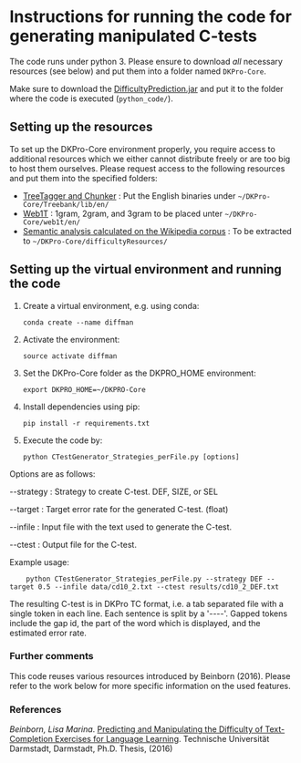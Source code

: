 # Instructions for running the code for generating manipulated C-tests

The code runs under python 3. Please ensure to download *all* necessary resources (see below) and put them into a folder named `DKPro-Core`. 

Make sure to download the [DifficultyPrediction.jar](https://tudatalib.ulb.tu-darmstadt.de/bitstream/handle/tudatalib/2704/DifficultyPrediction.jar?sequence=3&isAllowed=y) and put it to the folder where the code is executed (`python_code/`).
<!--- old file location: https://public.ukp.informatik.tu-darmstadt.de/acl19-C_test-difficulty-manipulation/DifficultyPrediction.jar -->

## Setting up the resources

To set up the DKPro-Core environment properly, you require access to additional resources which we either cannot distribute freely or are too big to host them ourselves. Please request access to the following resources and put them into the specified folders:

* [TreeTagger and Chunker](https://www.cis.uni-muenchen.de/~schmid/tools/TreeTagger/) : Put the English binaries under `~/DKPro-Core/Treebank/lib/en/`
* [Web1T](https://catalog.ldc.upenn.edu/LDC2006T13) :  1gram, 2gram, and 3gram to be placed unter `~/DKPro-Core/web1t/en/`
* [Semantic analysis calculated on the Wikipedia corpus](https://tudatalib.ulb.tu-darmstadt.de/bitstream/handle/tudatalib/2704/wp_eng_lem_nc_c.zip?sequence=6&isAllowed=y) : To be extracted to `~/DKPro-Core/difficultyResources/`
<!--- old file location: https://public.ukp.informatik.tu-darmstadt.de/baer/wp_eng_lem_nc_c.zip -->

## Setting up the virtual environment and running the code

1.	Create a virtual environment, e.g. using conda: 

		conda create --name diffman

2.	Activate the environment:

		source activate diffman

3.	Set the DKPro-Core folder as the DKPRO_HOME environment:

		export DKPRO_HOME=~/DKPRO-Core

4.	Install dependencies using pip:

		pip install -r requirements.txt

5. 	Execute the code by:

		python CTestGenerator_Strategies_perFile.py [options]

Options are as follows:

--strategy : Strategy to create C-test. DEF, SIZE, or SEL

--target : Target error rate for the generated C-test. (float)

--infile : Input file with the text used to generate the C-test. 

--ctest : Output file for the C-test.

Example usage:

        python CTestGenerator_Strategies_perFile.py --strategy DEF --target 0.5 --infile data/cd10_2.txt --ctest results/cd10_2_DEF.txt

The resulting C-test is in DKPro TC format, i.e. a tab separated file with a single token in each line.
Each sentence is split by a '----'. Gapped tokens include the gap id, the part of the word which is displayed, and the estimated error rate.


### Further comments

This code reuses various resources introduced by Beinborn (2016). Please refer to the work below for more specific information on the used features. 

### References
*Beinborn, Lisa Marina*. [Predicting and Manipulating the Difficulty of Text-Completion Exercises for Language Learning](http://tuprints.ulb.tu-darmstadt.de/5647/).
Technische Universität Darmstadt, Darmstadt, Ph.D. Thesis, (2016) 
